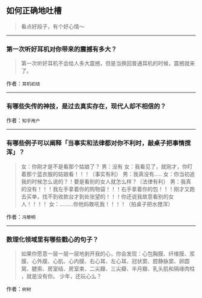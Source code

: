 ## 如何正确地吐槽

> 看点好段子，有个好心情～


 
---

### 第一次听好耳机对你带来的震撼有多大？

> 第一次听好耳机不会给人多大震撼，但是当换回普通耳机的时候，震撼就来了。


作者：`耳机初烧`

---

### 有哪些失传的神技，是过去真实存在，现代人却不相信的？

> 


作者：`知乎用户`

---

### 有哪些例子可以阐释「当事实和法律都对你不利时，敲桌子把事情搅浑」？

> 女：你刚才是不是看那个姑娘了？
> 男：没有
> 女：我看见了，就刚才，你盯着那个蓝衣服的姑娘看！！！（事实有利）
> 男：我真没有.....
> 女：你当初追我的时候怎么说的？！要是看别的女人就怎么样？（法律有利）
> 男：我真的没有！！！我左手拿着你的购物袋！！！右手拿着你的包！！！刚才又跑去买单，找不到收款台才到处张望的！！！你还说我故意看别的女人！！！！
> 女：.........你他妈敢吼我！！！！（拍桌子把水搅浑）


作者：`冯黎明`

---

### 数理化领域里有哪些戳心的句子？

> 如果你愿意一层一层一层地剥开我的心，你会发现：心包胸膜、纤维膜、浆膜、心外膜、心肌、心内膜、右心耳、左心耳、冠状窦、腔静脉窦、卵圆窝、腱索、房室结、房室束、二尖瓣、三尖瓣、半月瓣、乳头肌和隔缘肉柱 ，就是没有你。
> 少年，还玩心么？


作者：`树树`